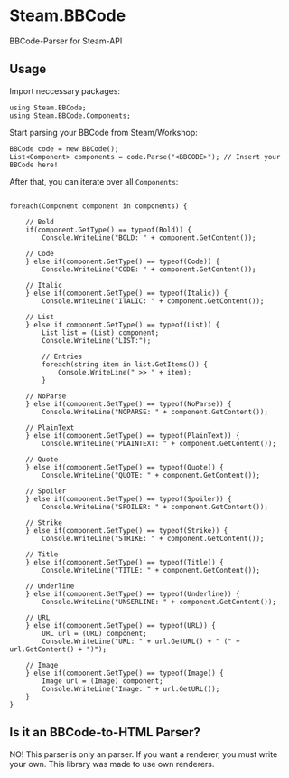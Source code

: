 # Steam.BBCode
BBCode-Parser for Steam-API

## Usage

Import neccessary packages:
```
using Steam.BBCode;
using Steam.BBCode.Components;
```

Start parsing your BBCode from Steam/Workshop:
```
BBCode code = new BBCode();
List<Component> components = code.Parse("<BBCODE>"); // Insert your BBCode here!
```

After that, you can iterate over all `Components`:
```

foreach(Component component in components) {
	
	// Bold
	if(component.GetType() == typeof(Bold)) {
		Console.WriteLine("BOLD: " + component.GetContent());
		
	// Code
	} else if(component.GetType() == typeof(Code)) {
		Console.WriteLine("CODE: " + component.GetContent());
	
	// Italic
	} else if(component.GetType() == typeof(Italic)) {
		Console.WriteLine("ITALIC: " + component.GetContent());
		
	// List
	} else if component.GetType() == typeof(List)) {
		List list = (List) component;
		Console.WriteLine("LIST:");

		// Entries
		foreach(string item in list.GetItems()) {
			Console.WriteLine(" >> " + item);
		}

	// NoParse
	} else if(component.GetType() == typeof(NoParse)) {
		Console.WriteLine("NOPARSE: " + component.GetContent());
		
	// PlainText
	} else if(component.GetType() == typeof(PlainText)) {
		Console.WriteLine("PLAINTEXT: " + component.GetContent());
		
	// Quote
	} else if(component.GetType() == typeof(Quote)) {
		Console.WriteLine("QUOTE: " + component.GetContent());

	// Spoiler
	} else if(component.GetType() == typeof(Spoiler)) {
		Console.WriteLine("SPOILER: " + component.GetContent());
		
	// Strike
	} else if(component.GetType() == typeof(Strike)) {
		Console.WriteLine("STRIKE: " + component.GetContent());
		
	// Title
	} else if(component.GetType() == typeof(Title)) {
		Console.WriteLine("TITLE: " + component.GetContent());
		
	// Underline
	} else if(component.GetType() == typeof(Underline)) {
		Console.WriteLine("UNSERLINE: " + component.GetContent());
		
	// URL
	} else if(component.GetType() == typeof(URL)) {
		URL url = (URL) component;
		Console.WriteLine("URL: " + url.GetURL() + " (" + url.GetContent() + ")");

	// Image
	} else if(component.GetType() == typeof(Image)) {
		Image url = (Image) component;
		Console.WriteLine("Image: " + url.GetURL());
	}
}
```

## Is it an BBCode-to-HTML Parser?
NO! This parser is only an parser. If you want a renderer, you must write your own. This library was made to use own renderers.
